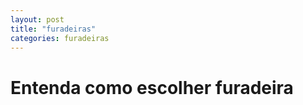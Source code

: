 ```yaml
---
layout: post
title: "furadeiras"
categories: furadeiras
---
```

<h1 @font-face{
    font-family: satisfy; >
Entenda como escolher furadeira
</h1> 
